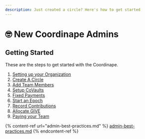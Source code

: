 ```yaml
---
description: Just created a circle? Here's how to get started
---
```


# 🤓 New Coordinape Admins

## **Getting Started**

These are the steps to get started with the Coordinape.

1. [Setting up your Organization](setting-up-your-organization.md)
2. [Create A Circle](../../circles/creating-a-circle.md)
3. [Add Team Members](../../circles/adding-team-members.md)
4. [Setup CoVaults](../../organizations/vaults/setting-up-the-vault.md)
5. [Fixed Payments](set-fixed-payments.md)
6. [Start an Epoch](../../epochs/create-an-epoch.md)
7. [Record Contributions](../../epochs/recording-contributions.md)
8. [Allocate GIVE](../../give/allocating-give.md)
9. [Paying your Team](../../compensation/paying-your-team/)

{% content-ref url="admin-best-practices.md" %}
[admin-best-practices.md](admin-best-practices.md)
{% endcontent-ref %}
